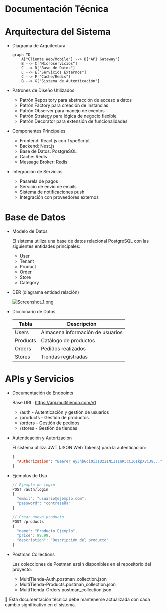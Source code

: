 # Documentación Técnica

# Arquitectura del Sistema

- Diagrama de Arquitectura
    
    ```mermaid
    graph TD
        A["Cliente Web/Mobile"] --> B["API Gateway"]
        B --> C["Microservicios"]
        C --> D["Base de Datos"]
        C --> E["Servicios Externos"]
        C --> F["Cache/Redis"]
        B --> G["Sistema de Autenticación"]
    ```
    
- Patrones de Diseño Utilizados
    - Patrón Repository para abstracción de acceso a datos
    - Patrón Factory para creación de instancias
    - Patrón Observer para manejo de eventos
    - Patrón Strategy para lógica de negocio flexible
    - Patrón Decorator para extensión de funcionalidades
- Componentes Principales
    - Frontend: React.js con TypeScript
    - Backend: Nest.js
    - Base de Datos: PostgreSQL
    - Cache: Redis
    - Message Broker: Redis
- Integración de Servicios
    - Pasarela de pagos
    - Servicio de envío de emails
    - Sistema de notificaciones push
    - Integración con proveedores externos

# Base de Datos

- Modelo de Datos
    
    El sistema utiliza una base de datos relacional PostgreSQL con las siguientes entidades principales:
    
    - User
    - Tenant
    - Product
    - Order
    - Store
    - Category
- DER (diagrama entidad relación)
    
    ![Screenshot_1.png](Documentacio%CC%81n%20Te%CC%81cnica%201bf0ec4380bd80ecb1e4d24d6666a005/Screenshot_1.png)
    
- Diccionario de Datos
    
    
    | Tabla | Descripción |
    | --- | --- |
    | Users | Almacena información de usuarios |
    | Products | Catálogo de productos |
    | Orders | Pedidos realizados |
    | Stores | Tiendas registradas |

# APIs y Servicios

- Documentación de Endpoints
    
    Base URL: https://api.multitienda.com/v1
    
    - /auth - Autenticación y gestión de usuarios
    - /products - Gestión de productos
    - /orders - Gestión de pedidos
    - /stores - Gestión de tiendas
- Autenticación y Autorización
    
    El sistema utiliza JWT (JSON Web Tokens) para la autenticación:
    
    ```json
    {
      "Authorization": "Bearer eyJhbGciOiJIUzI1NiIsInR5cCI6IkpXVCJ9..."
    }
    ```
    
- Ejemplos de Uso
    
    ```jsx
    // Ejemplo de login
    POST /auth/login
    {
      "email": "usuario@ejemplo.com",
      "password": "contraseña"
    }
    
    // Crear nuevo producto
    POST /products
    {
      "name": "Producto Ejemplo",
      "price": 99.99,
      "description": "Descripción del producto"
    }
    ```
    
- Postman Collections
    
    Las colecciones de Postman están disponibles en el repositorio del proyecto:
    
    - MultiTienda-Auth.postman_collection.json
    - MultiTienda-Products.postman_collection.json
    - MultiTienda-Orders.postman_collection.json

<aside>
📝 Esta documentación técnica debe mantenerse actualizada con cada cambio significativo en el sistema.

</aside>